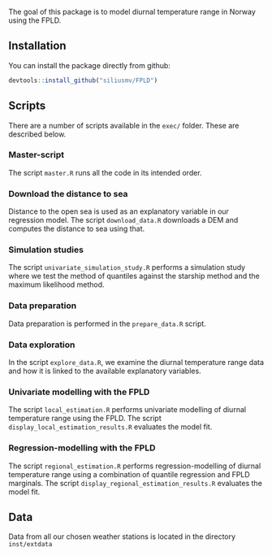 
The goal of this package is to model diurnal temperature range in Norway using the FPLD.

## Installation

You can install the package directly from github:

``` r
devtools::install_github("siliusmv/FPLD")
```

## Scripts

There are a number of scripts available in the `exec/` folder. These are described below.

### Master-script

The script `master.R` runs all the code in its intended order.

### Download the distance to sea

Distance to the open sea is used as an explanatory variable in our regression model. The script
`download_data.R` downloads a DEM and computes the distance to sea using that.

### Simulation studies

The script `univariate_simulation_study.R` performs a simulation study where we test the method of
quantiles against the starship method and the maximum likelihood method.

### Data preparation

Data preparation is performed in the `prepare_data.R` script.

### Data exploration

In the script `explore_data.R`, we examine the diurnal temperature range data and how it is linked
to the available explanatory variables.

### Univariate modelling with the FPLD
The script `local_estimation.R` performs univariate modelling of diurnal temperature range using the
FPLD. The script `display_local_estimation_results.R` evaluates the model fit.

### Regression-modelling with the FPLD
The script `regional_estimation.R` performs regression-modelling of diurnal temperature range using
a combination of quantile regression and FPLD marginals.
The script `display_regional_estimation_results.R` evaluates the model fit.

## Data

Data from all our chosen weather stations is located in the directory `inst/extdata`
